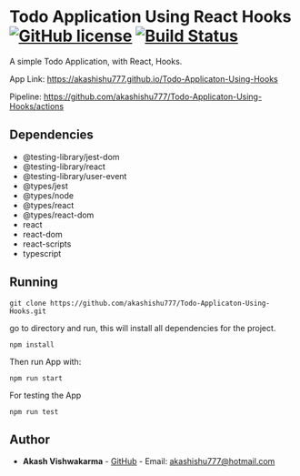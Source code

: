 # Todo Application Using React Hooks [![GitHub license](https://img.shields.io/badge/license-MIT-blue.svg)](https://github.com/akashishu777/debounce-input-react/blob/master/LICENSE) [![Build Status](https://github.com/akashishu777/Todo-Applicaton-Using-Hooks/workflows/Node%20CI/badge.svg)](https://github.com/akashishu777/Todo-Applicaton-Using-Hooks/actions)
A simple Todo Application, with React, Hooks.

App Link: https://akashishu777.github.io/Todo-Applicaton-Using-Hooks

Pipeline: https://github.com/akashishu777/Todo-Applicaton-Using-Hooks/actions

## Dependencies

- @testing-library/jest-dom
- @testing-library/react
- @testing-library/user-event
- @types/jest
- @types/node
- @types/react
- @types/react-dom
- react
- react-dom
- react-scripts
- typescript

## Running

```
git clone https://github.com/akashishu777/Todo-Applicaton-Using-Hooks.git
```
 go to directory and run, this will install all dependencies for the project.
```
npm install
```
Then run App with:
```
npm run start
```

For testing the App
```
npm run test
```


## Author

* **Akash Vishwakarma** - [GitHub](https://github.com/akashishu777) - Email: akashishu777@hotmail.com
